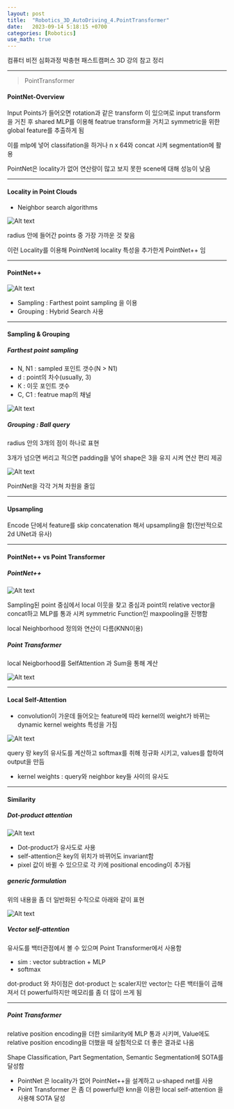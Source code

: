 ```yaml
---
layout: post
title:  "Robotics_3D_AutoDriving_4.PointTransformer"
date:   2023-09-14 5:18:15 +0700
categories: [Robotics]
use_math: true
---
```


컴퓨터 비전 심화과정 박충현 패스트캠퍼스 3D 강의 참고 정리

---

> PointTransformer

#### PointNet-Overview

Input Points가 들어오면 rotation과 같은 transform 이 있으며로 input transform 을 거친 후 shared MLP를 이용해 featrue transform을 거치고 symmetric을 위한 global feature를 추출하게 됨

이를 mlp에 넣어 classifation을 하거나 n x 64와 concat 시켜 segmentation에 활용

PointNet은 locality가 없어 연산량이 많고 보지 못한 scene에 대해 성능이 낮음

---

#### Locality in Point Clouds

- Neighbor search algorithms

![Alt text](http://leesangwon0114.github.io/static/img/Robotics/4.1.png)

radius 안에 들어간 points 중 가장 가까운 것 찾음

이런 Locality를 이용해 PointNet에 locality 특성을 추가한게 PointNet++ 임

---

#### PointNet++

![Alt text](http://leesangwon0114.github.io/static/img/Robotics/4.2.png)

- Sampling : Farthest point sampling 을 이용
- Grouping : Hybrid Search 사용

---

#### Sampling & Grouping 

##### Farthest point sampling

- N, N1 : sampled 포인트 갯수(N > N1)
- d : point의 차수(usually, 3)
- K : 이웃 포인트 갯수
- C, C1 : featrue map의 채널

![Alt text](http://leesangwon0114.github.io/static/img/Robotics/4.3.png)

##### Grouping : Ball query

radius 안의 3개의 점이 하나로 표현

3개가 넘으면 버리고 적으면 padding을 넣어 shape은 3을 유지 시켜 연산 편리 제공

![Alt text](http://leesangwon0114.github.io/static/img/Robotics/4.4.png)

PointNet을 각각 거쳐 차원을 줄임

---

#### Upsampling

Encode 단에서 feature를 skip concatenation 해서 upsampling을 함(전반적으로 2d UNet과 유사)

---

#### PointNet++ vs Point Transformer

##### PointNet++

![Alt text](http://leesangwon0114.github.io/static/img/Robotics/4.5.png)

Sampling된 point 중심에서 local 이웃을 찾고 중심과 point의 relative vector을 concat하고 MLP를 통과 시켜 symmetric Function인 maxpooling을 진행함

local Neighborhood 정의와 연산이 다름(KNN이용)

##### Point Transformer

local Neigborhood를 SelfAttention 과 Sum을 통해 계산

![Alt text](http://leesangwon0114.github.io/static/img/Robotics/4.6.png)

---

#### Local Self-Attention

- convolution이 가운데 들어오는 feature에 따라 kernel의 weight가 바뀌는 dynamic kernel weights 특성을 가짐

![Alt text](http://leesangwon0114.github.io/static/img/Robotics/4.7.png)

query 랑 key의 유사도를 계산하고 softmax를 취해 정규화 시키고, values를 합하여 output을 만듬

- kernel weights : query와 neighbor key들 사이의 유사도

---

#### Similarity

##### Dot-product attention

![Alt text](http://leesangwon0114.github.io/static/img/Robotics/4.8.png)

- Dot-product가 유사도로 사용
- self-attention은 key의 위치가 바뀌어도 invariant함
- pixel 값이 바뀔 수 있으므로 각 키에 positional encoding이 추가됨

##### generic formulation

위의 내용을 좀 더 일반화된 수직으로 아래와 같이 표현

![Alt text](http://leesangwon0114.github.io/static/img/Robotics/4.9.png)

##### Vector self-attention

유사도를 백터관점에서 볼 수 있으며 Point Transformer에서 사용함

- sim : vector subtraction + MLP
- softmax

dot-product 와 차이점은 dot-product 는 scaler지만 vector는 다른 백터들이 곱해져서 더 powerful하지만 메모리를 좀 더 많이 쓰게 됨

---

##### Point Transformer

relative position encoding을 더한 similarity에 MLP 통과 시키며, Value에도 relative position encoding을 더했을 때 실험적으로 더 좋은 결과로 나옴


Shape Classification, Part Segmentation, Semantic Segmentation에 SOTA를 달성함

- PointNet 은 locality가 없어 PointNet++을 설계하고 u-shaped net를 사용
-  Point Transformer 은 좀 더 powerful한 knn을 이용한 local self-attention 을 사용해 SOTA 달성
